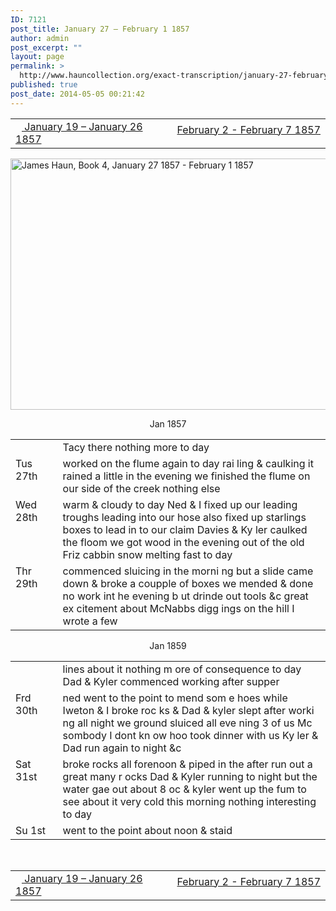 ```yaml
---
ID: 7121
post_title: January 27 – February 1 1857
author: admin
post_excerpt: ""
layout: page
permalink: >
  http://www.hauncollection.org/exact-transcription/january-27-february-1-1857/
published: true
post_date: 2014-05-05 00:21:42
---
```

<table style="width: 100%;" align="center">
<tbody>
<tr>
<td width="50%"><a href="http://www.hauncollection.org/version-2/version-ii-series-i/january-19-january-26-1857/"><img src="https://lh3.googleusercontent.com/-EFJpxxNiPNw/VqgtWBCZrMI/AAAAAAAAAFU/WfY4lPFWWkg/s800-Ic42/Soeb-Plain-Arrows-8-10px.png" alt="" width="10" height="10" /> January 19 – January 26 1857</a></td>
<td style="text-align: right;"><a href="http://www.hauncollection.org/version-2/version-ii-series-i/february-2-february-7-1857/"> February 2 - February 7 1857 <img src="https://lh3.googleusercontent.com/-67k0cYlpXHw/VqgtWKz1MXI/AAAAAAAAAFU/k9PW_Piyurk/s800-Ic42/Soeb-Plain-Arrows-5-10px.png" alt="" width="10" height="10" /></a></td>
</tr>
</tbody>
</table>
<a href="http://www.hauncollection.org/wp-content/uploads/James Haun/Book4/jh_bk4_15_January 27 1857 - February 1 1857.JPG" target="_blank" rel="noopener"><img class="alignnone wp-image-3742 size-large" src="http://www.hauncollection.org/wp-content/uploads/James Haun/Book4/jh_bk4_15_January 27 1857 - February 1 1857-1024x682.jpg" alt="James Haun, Book 4, January 27 1857 - February 1 1857" width="604" height="402" /></a>
<p style="text-align: center;">Jan 1857</p>

<table>
<tbody>
<tr>
<td valign="top" width="15%"></td>
<td width="85%">Tacy there nothing more to day</td>
</tr>
<tr>
<td valign="top">Tus
27th</td>
<td>worked on the flume again to day rai
ling &amp; caulking it rained a little
in the evening we finished the flume
on our side of the creek nothing else</td>
</tr>
<tr>
<td valign="top">Wed
28th</td>
<td>warm &amp; cloudy to day Ned &amp; I fixed up
our leading troughs leading into our
hose also fixed up starlings boxes to
lead in to our claim Davies &amp; Ky
ler caulked the floom we got wood
in the evening out of the old Friz
cabbin snow melting fast to day</td>
</tr>
<tr>
<td valign="top">Thr
29th</td>
<td>commenced sluicing in the morni
ng but a slide came down &amp; broke a
coupple of boxes we mended
&amp; done no work int he evening b
ut drinde out tools &amp;c great ex
citement about McNabbs digg
ings on the hill I wrote a few</td>
</tr>
</tbody>
</table>
<p style="text-align: center;">Jan 1859</p>

<table>
<tbody>
<tr>
<td valign="top" width="15%"></td>
<td width="85%">lines about it nothing m
ore of consequence to day Dad
&amp; Kyler commenced working
after supper</td>
</tr>
<tr>
<td valign="top">Frd
30th</td>
<td>ned went to the point to mend som
e hoes while Iweton &amp; I broke roc
ks &amp; Dad &amp; kyler slept after worki
ng all night we ground sluiced all eve
ning 3 of us Mc sombody I dont kn
ow hoo took dinner with us Ky
ler &amp; Dad run again to night &amp;c</td>
</tr>
<tr>
<td valign="top">Sat
31st</td>
<td>broke rocks all forenoon &amp; piped in
the after run out a great many r
ocks Dad &amp; Kyler running to night
but the water gae out about 8 oc
&amp; kyler went up the fum to see
about it very cold this morning
nothing interesting to day</td>
</tr>
<tr>
<td valign="top">Su
1st</td>
<td>went to the point about noon &amp; staid</td>
</tr>
</tbody>
</table>
&nbsp;
<table style="width: 100%;" align="center">
<tbody>
<tr>
<td width="50%"><a href="http://www.hauncollection.org/version-2/version-ii-series-i/january-19-january-26-1857/"><img src="https://lh3.googleusercontent.com/-EFJpxxNiPNw/VqgtWBCZrMI/AAAAAAAAAFU/WfY4lPFWWkg/s800-Ic42/Soeb-Plain-Arrows-8-10px.png" alt="" width="10" height="10" /> January 19 – January 26 1857</a></td>
<td style="text-align: right;"><a href="http://www.hauncollection.org/version-2/version-ii-series-i/february-2-february-7-1857/"> February 2 - February 7 1857 <img src="https://lh3.googleusercontent.com/-67k0cYlpXHw/VqgtWKz1MXI/AAAAAAAAAFU/k9PW_Piyurk/s800-Ic42/Soeb-Plain-Arrows-5-10px.png" alt="" width="10" height="10" /></a></td>
</tr>
</tbody>
</table>